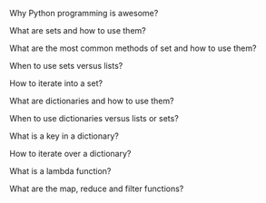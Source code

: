 Why Python programming is awesome?

What are sets and how to use them?

What are the most common methods of set and how to use them?

When to use sets versus lists?

How to iterate into a set?

What are dictionaries and how to use them?

When to use dictionaries versus lists or sets?

What is a key in a dictionary?

How to iterate over a dictionary?

What is a lambda function?

What are the map, reduce and filter functions?
